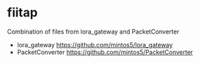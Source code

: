 # fiitap
Combination of files from lora_gateway and PacketConverter
* lora_gateway https://github.com/mintos5/lora_gateway
* PacketConverter https://github.com/mintos5/PacketConverter
